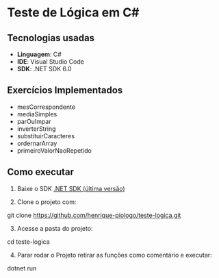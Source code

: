 # Teste de Lógica em C#

## Tecnologias usadas

- **Linguagem**: C#  
- **IDE**: Visual Studio Code  
- **SDK**: .NET SDK 6.0  

## Exercícios Implementados

- mesCorrespondente  
- mediaSimples  
- parOuImpar
- inverterString
- substituirCaracteres  
- ordernarArray  
- primeiroValorNaoRepetido  

## Como executar

1. Baixe o SDK [.NET SDK (última versão)](https://dotnet.microsoft.com/en-us/download)

2. Clone o projeto com:

git clone https://github.com/henrique-piologo/teste-logica.git

3. Acesse a pasta do projeto:

 cd teste-logica

4. Parar rodar o Projeto retirar as funções como comentário e executar:

dotnet run
